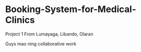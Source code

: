 # Booking-System-for-Medical-Clinics
Project 1 From Lumayaga, Libando, Olaran


Guys mao ning collaborative work
